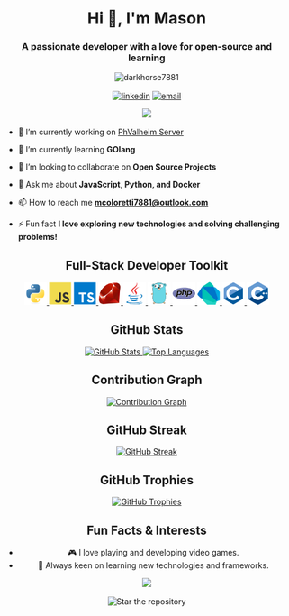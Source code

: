 <!-- Header with a Welcome Message and Basic Info -->
<h1 align="center">Hi 👋, I'm Mason</h1>
<h3 align="center">A passionate developer with a love for open-source and learning</h3>

<!-- Profile Views Counter -->
<p align="center"> <img src="https://komarev.com/ghpvc/?username=darkhorse7881&label=Profile%20views&color=0e75b6&style=flat" alt="darkhorse7881" /> </p>

<!-- Social Links -->
<p align="center">
  <a href="https://www.linkedin.com/in/mason-coloretti-501ab02a9/" target="blank"><img align="center" src="https://cdn.jsdelivr.net/npm/simple-icons@v3/icons/linkedin.svg" alt="linkedin" height="30" width="40" /></a>
  <a href="mailto:mcoloretti7881@outlook.com" target="blank"><img align="center" src="https://cdn.jsdelivr.net/npm/simple-icons@v3/icons/gmail.svg" alt="email" height="30" width="40" /></a>
</p>

<!-- Brief Introduction -->
<p align="center">
  <a href="https://github.com/darkhorse7881">
    <img src="https://readme-typing-svg.herokuapp.com/?lines=Welcome+to+my+GitHub+profile!;I+am+a+full-stack+developer;I+love+building+cool+projects!&center=true&width=500&height=50">
  </a>
</p>

<!-- About Me Section -->
- 🔭 I’m currently working on [PhValheim Server](https://github.com/darkhorse7881/phvalheim-server)

- 🌱 I’m currently learning **GOlang**

- 👯 I’m looking to collaborate on **Open Source Projects**

- 💬 Ask me about **JavaScript, Python, and Docker**

- 📫 How to reach me **mcoloretti7881@outlook.com**

- ⚡ Fun fact **I love exploring new technologies and solving challenging problems!**

<!-- Full-Stack Developer Tools and Technologies -->
<p align="center">
  <h2 align="center">Full-Stack Developer Toolkit</h2>
  <!-- Programming Languages for Full-Stack Development -->
  <p align="center">
  <a href="https://www.python.org" target="_blank" rel="noreferrer">
    <img src="https://raw.githubusercontent.com/devicons/devicon/master/icons/python/python-original.svg" alt="Python" width="40" height="40"/>
  </a>
  <a href="https://www.javascript.com" target="_blank" rel="noreferrer">
    <img src="https://raw.githubusercontent.com/devicons/devicon/master/icons/javascript/javascript-original.svg" alt="JavaScript" width="40" height="40"/>
  </a>
  <a href="https://www.typescriptlang.org/" target="_blank" rel="noreferrer">
    <img src="https://raw.githubusercontent.com/devicons/devicon/master/icons/typescript/typescript-original.svg" alt="TypeScript" width="40" height="40"/>
  </a>
  <a href="https://www.ruby-lang.org" target="_blank" rel="noreferrer">
    <img src="https://raw.githubusercontent.com/devicons/devicon/master/icons/ruby/ruby-original.svg" alt="Ruby" width="40" height="40"/>
  </a>
  <a href="https://www.java.com" target="_blank" rel="noreferrer">
    <img src="https://raw.githubusercontent.com/devicons/devicon/master/icons/java/java-original.svg" alt="Java" width="40" height="40"/>
  </a>
  <a href="https://golang.org" target="_blank" rel="noreferrer">
    <img src="https://raw.githubusercontent.com/devicons/devicon/master/icons/go/go-original.svg" alt="Go" width="40" height="40"/>
  </a>
  <a href="https://www.php.net" target="_blank" rel="noreferrer">
    <img src="https://raw.githubusercontent.com/devicons/devicon/master/icons/php/php-original.svg" alt="PHP" width="40" height="40"/>
  </a>
  <a href="https://dart.dev" target="_blank" rel="noreferrer">
    <img src="https://raw.githubusercontent.com/devicons/devicon/master/icons/dart/dart-original.svg" alt="Dart" width="40" height="40"/>
  </a>
  <a href="https://www.cprogramming.com/" target="_blank" rel="noreferrer">
    <img src="https://raw.githubusercontent.com/devicons/devicon/master/icons/c/c-original.svg" alt="C" width="40" height="40"/>
  </a>
  <a href="https://isocpp.org/" target="_blank" rel="noreferrer">
    <img src="https://raw.githubusercontent.com/devicons/devicon/master/icons/cplusplus/cplusplus-original.svg" alt="C++" width="40" height="40"/>
  </a>
</p>


<p align="center">


<!-- GitHub Stats -->
<h2 align="center">GitHub Stats</h2>
<p align="center">
  <a href="https://github.com/anuraghazra/github-readme-stats">
    <img src="https://github-readme-stats.vercel.app/api?username=darkhorse7881&show_icons=true&theme=radical" alt="GitHub Stats" width="400"/>
  </a>
  <a href="https://github.com/anuraghazra/github-readme-stats">
    <img src="https://github-readme-stats.vercel.app/api/top-langs/?username=darkhorse7881&layout=compact&theme=radical" alt="Top Languages" width="400"/>
  </a>
</p>

<!-- Contribution Graph -->
<h2 align="center">Contribution Graph</h2>
<p align="center">
  <a href="https://github.com/ashutosh00710/github-readme-activity-graph">
    <img src="https://github-readme-activity-graph.vercel.app/graph?username=darkhorse7881&theme=react-dark" alt="Contribution Graph"/>
  </a>
</p>

<!-- Streak Stats -->
<h2 align="center">GitHub Streak</h2>
<p align="center">
  <a href="https://github.com/DenverCoder1/github-readme-streak-stats">
    <img src="https://github-readme-streak-stats.herokuapp.com/?user=darkhorse7881&theme=radical" alt="GitHub Streak"/>
  </a>
</p>

<!-- Trophies -->
<h2 align="center">GitHub Trophies</h2>
<p align="center">
  <a href="https://github.com/ryo-ma/github-profile-trophy">
    <img src="https://github-profile-trophy.vercel.app/?username=darkhorse7881&theme=onedark" alt="GitHub Trophies"/>
  </a>
</p>

<!-- Fun Facts or Interests Section -->
<h2 align="center">Fun Facts & Interests</h2>
<ul align="center">
  <li>🎮 I love playing and developing video games.</li>
  <li>🚀 Always keen on learning new technologies and frameworks.</li>
</ul>

<!-- Footer with Signature or Quote -->
<p align="center">
  <img src="https://readme-typing-svg.herokuapp.com/?lines=Thanks+for+visiting!+Come+back+soon!;Happy+Coding!+👨‍💻&center=true&width=500&height=50">
</p>

<!-- Star the Repository Section -->
<p align="center">
  <img src="https://img.shields.io/github/stars/darkhorse7881/phvalheim-server?style=social" alt="Star the repository"/>
</p>
